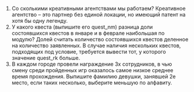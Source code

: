 1) Со сколькими креативными агентствами мы работаем? Креативное агентство – это партнер без единой локации, но имеющий патент на хотя бы одну легенду.
2) У какого квеста (выпишите его quest_nm) разница доли состоявшихся квестов в январе и в феврале наибольшая по модулю? Долей считать количество состоявшихся квестов деленное на количество заявленных. В случае наличия нескольких квестов, подходящих под условие, требуется вывести тот, у которого значение quest_rk больше.
3) В каждом городе провели награждение 3х сотрудников, в чью смену среди пройденных игр оказалось самое низкое среднее время прохождения. Выпишите фамилию девушки, занявшей 2е место, если таких несколько, выберите меньшую по алфавиту.
